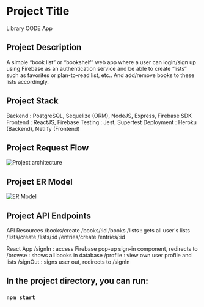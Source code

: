 # Project Title

Library CODE App

## Project Description

A simple “book list” or “bookshelf” web app where a user can login/sign up using Firebase as an authentication service and be able to create “lists” such as favorites or plan-to-read list, etc.. And add/remove books to these lists accordingly.

## Project Stack

Backend : PostgreSQL, Sequelize (ORM), NodeJS, Express, Firebase SDK
Frontend : ReactJS, Firebase
Testing : Jest, Supertest
Deployment : Heroku (Backend), Netlify (Frontend)

## Project Request Flow

![Project architecture](https://ibb.co/3F8xgs1)

## Project ER Model

![ER Model](https://ibb.co/Hn3hdWN)

## Project API Endpoints

API Resources
/books/create
/books/:id
/books
/lists : gets all user's lists
/lists/create
/lists/:id
/entries/create
/entries/:id

React App
/signIn : access Firebase pop-up sign-in component, redirects to
/browse : shows all books in database
/profile : view own user profile and lists
/signOut : signs user out, redirects to /signIn

## In the project directory, you can run:

### `npm start`
